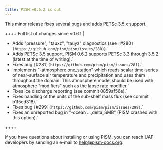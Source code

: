 ```yaml
---
title: PISM v0.6.2 is out
---
```


This minor release fixes several bugs and adds PETSc 3.5.x support.

++++ Full list of changes since v0.6.1 |

* Adds "pressure", "tauxz", "tauyz" diagnostics (see `[`#280`](https://github.com/pism/pism/issues/280)`).`
* Adds PETSc 3.5 support. PISM 0.6.2 supports PETSc 3.3 through 3.5.2 (latest at the time of writing).`
* Fixes bug `[`#281`](https://github.com/pism/pism/issues/281)`.`
* Implements "-atmosphere one_station" which reads scalar time-series of near-surface air temperature and precipitation and uses them throughout the domain. This atmosphere model should be used with atmosphere "modifiers" such as the lapse rate modifier.`
* Fixes ice discharge reporting (see commit 0859af56e).`
* Fixes handling of the units of the sub-shelf mass flux (see commit b1f5ed318).`
* Fixes bug `[`#299`](https://github.com/pism/pism/issues/299)`.`
* Fixes an unreported bug in "-ocean ...,delta_SMB" (PISM crashed with this option).`

++++

If you have questions about installing or using PISM, you can reach UAF
developers by sending an e-mail to
[help@pism-docs.org](help@pism-docs.org).
